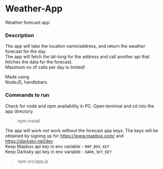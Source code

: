 # Weather-App
Weather forecast app

### Description
The app will take the location name/address, and return the weather forecast for the day.\
The app will fetch the lat-long for the address and call another api that fetches the data for the forecast.\
Maximum no of calls per day is limited!

Made using\
NodeJS, handlebars.

### Commands to run
Check for node and npm availability in PC. 
Open terminal and cd into the app directory.
> npm install 

The app will work not work without the forecast app keys.
The keys will be obtained by signing up for https://www.mapbox.com/ and https://darksky.net/dev \
Keep Mapbox api key in env variable - `MAP_BOX_KEY` \
Keep Darksky api key in env variable - `DARK_SKY_KEY`

> npm src/app.js
